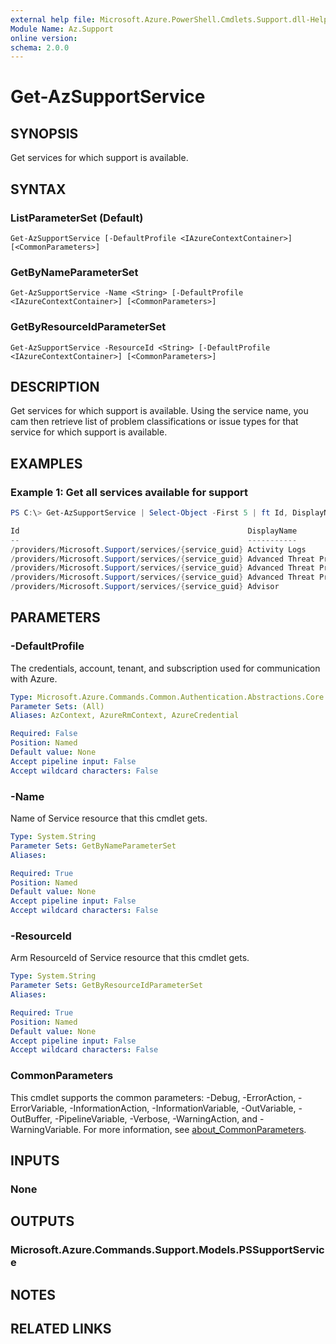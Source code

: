 ```yaml
---
external help file: Microsoft.Azure.PowerShell.Cmdlets.Support.dll-Help.xml
Module Name: Az.Support
online version:
schema: 2.0.0
---
```


# Get-AzSupportService

## SYNOPSIS
Get services for which support is available. 

## SYNTAX

### ListParameterSet (Default)
```
Get-AzSupportService [-DefaultProfile <IAzureContextContainer>] [<CommonParameters>]
```

### GetByNameParameterSet
```
Get-AzSupportService -Name <String> [-DefaultProfile <IAzureContextContainer>] [<CommonParameters>]
```

### GetByResourceIdParameterSet
```
Get-AzSupportService -ResourceId <String> [-DefaultProfile <IAzureContextContainer>] [<CommonParameters>]
```

## DESCRIPTION
Get services for which support is available. Using the service name, you cam then retrieve list of problem classifications or issue types for that service for which support is available.

## EXAMPLES

### Example 1: Get all services available for support
```powershell
PS C:\> Get-AzSupportService | Select-Object -First 5 | ft Id, DisplayName

Id                                                   DisplayName
--                                                   -----------
/providers/Microsoft.Support/services/{service_guid} Activity Logs
/providers/Microsoft.Support/services/{service_guid} Advanced Threat Protection - Azure
/providers/Microsoft.Support/services/{service_guid} Advanced Threat Protection - Microsoft Defender
/providers/Microsoft.Support/services/{service_guid} Advanced Threat Protection - O365
/providers/Microsoft.Support/services/{service_guid} Advisor
```

## PARAMETERS

### -DefaultProfile
The credentials, account, tenant, and subscription used for communication with Azure.

```yaml
Type: Microsoft.Azure.Commands.Common.Authentication.Abstractions.Core.IAzureContextContainer
Parameter Sets: (All)
Aliases: AzContext, AzureRmContext, AzureCredential

Required: False
Position: Named
Default value: None
Accept pipeline input: False
Accept wildcard characters: False
```

### -Name
Name of Service resource that this cmdlet gets.

```yaml
Type: System.String
Parameter Sets: GetByNameParameterSet
Aliases:

Required: True
Position: Named
Default value: None
Accept pipeline input: False
Accept wildcard characters: False
```

### -ResourceId
Arm ResourceId of Service resource that this cmdlet gets.

```yaml
Type: System.String
Parameter Sets: GetByResourceIdParameterSet
Aliases:

Required: True
Position: Named
Default value: None
Accept pipeline input: False
Accept wildcard characters: False
```

### CommonParameters
This cmdlet supports the common parameters: -Debug, -ErrorAction, -ErrorVariable, -InformationAction, -InformationVariable, -OutVariable, -OutBuffer, -PipelineVariable, -Verbose, -WarningAction, and -WarningVariable. For more information, see [about_CommonParameters](http://go.microsoft.com/fwlink/?LinkID=113216).

## INPUTS

### None

## OUTPUTS

### Microsoft.Azure.Commands.Support.Models.PSSupportService

## NOTES

## RELATED LINKS
